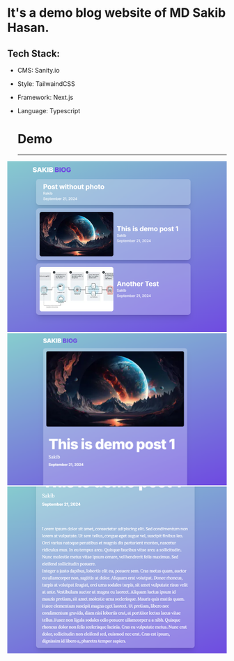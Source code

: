 # It's a demo blog website of MD Sakib Hasan. 

## Tech Stack:
- CMS: Sanity.io
- Style: TailwaindCSS
- Framework: Next.js
- Language: Typescript

  # Demo
  
  ---

![Demo 1](assets/e1.png)
![Demo 2](assets/e2.png)
![Demo 3](assets/e3.png)